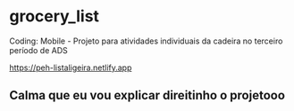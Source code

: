 # grocery_list
Coding: Mobile - Projeto para atividades individuais da cadeira no terceiro período de ADS

https://peh-listaligeira.netlify.app

## Calma que eu vou explicar direitinho o projetooo